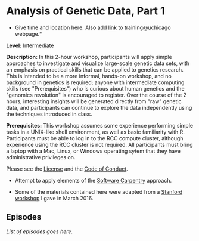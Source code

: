 # Analysis of Genetic Data, Part 1

+ Give time and location here. Also add
 [link](http://training.uchicago.edu/course_detail.cfm?course_id=1714)
 to training@uchicago webpage.*

**Level:** Intermediate

**Description:** In this 2-hour workshop, participants will apply
simple approaches to investigate and visualize large-scale genetic
data sets, with an emphasis on practical skills that can be applied to
genetics research. This is intended to be a more informal, hands-on
workshop, and no background in genetics is required; anyone with
intermediate computing skills (see "Prerequisites") who is curious
about human genetics and the "genomics revolution" is encouraged to
register. Over the course of the 2 hours, interesting insights will be
generated directly from "raw" genetic data, and participants can
continue to explore the data independently using the techniques
introduced in class.

**Prerequisites:** This workshop assumes some experience performing
simple tasks in a UNIX-like shell environment, as well as basic
familiarity with R. Participants must be able to log in to the RCC
compute cluster, although experience using the RCC cluster is not
required. All participants must bring a laptop with a Mac, Linux, or
Windows operating sytem that they have administrative privileges on.

Please see the [License](LICENSE) and the
[Code of Conduct](conduct.md).

+ Attempt to apply elements of the
  [Software Carpentry](http://software-carpentry.org/lessons) approach.

+ Some of the materials contained here were adapted from a
  [Stanford workshop](https://github.com/Ancestry/cehg16-workshop) I
  gave in March 2016.

## Episodes

*List of episodes goes here.*
